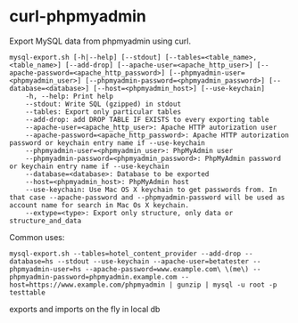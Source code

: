 curl-phpmyadmin
===============

Export MySQL data from phpmyadmin using curl.

	mysql-export.sh [-h|--help] [--stdout] [--tables=<table_name>,<table_name>] [--add-drop] [--apache-user=<apache_http_user>] [--apache-password=<apache_http_password>] [--phpmyadmin-user=<phpmyadmin_user>] [--phpmyadmin-password=<phpmyadmin_password>] [--database=<database>] [--host=<phpmyadmin_host>] [--use-keychain]
		-h, --help: Print help
		--stdout: Write SQL (gzipped) in stdout
		--tables: Export only particular tables
		--add-drop: add DROP TABLE IF EXISTS to every exporting table
		--apache-user=<apache_http_user>: Apache HTTP autorization user
		--apache-password=<apache_http_password>: Apache HTTP autorization password or keychain entry name if --use-keychain
		--phpmyadmin-user=<phpmyadmin_user>: PhpMyAdmin user
		--phpmyadmin-password=<phpmyadmin_password>: PhpMyAdmin password or keychain entry name if --use-keychain
		--database=<database>: Database to be exported
		--host=<phpmyadmin_host>: PhpMyAdmin host
		--use-keychain: Use Mac OS X keychain to get passwords from. In that case --apache-password and --phpmyadmin-password will be used as account name for search in Mac Os X keychain. 
		--extype=<type>: Export only structure, only data or structure_and_data

 Common uses:

	mysql-export.sh --tables=hotel_content_provider --add-drop --database=hs --stdout --use-keychain --apache-user=betatester --phpmyadmin-user=hs --apache-password=www.example.com\ \(me\) --phpmyadmin-password=phpmyadmin.example.com --host=https://www.example.com/phpmyadmin | gunzip | mysql -u root -p testtable
exports and imports on the fly in local db
